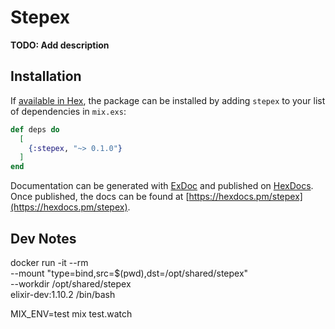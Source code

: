 # Stepex

**TODO: Add description**

## Installation

If [available in Hex](https://hex.pm/docs/publish), the package can be installed
by adding `stepex` to your list of dependencies in `mix.exs`:

```elixir
def deps do
  [
    {:stepex, "~> 0.1.0"}
  ]
end
```

Documentation can be generated with [ExDoc](https://github.com/elixir-lang/ex_doc)
and published on [HexDocs](https://hexdocs.pm). Once published, the docs can
be found at [https://hexdocs.pm/stepex](https://hexdocs.pm/stepex).


## Dev Notes

docker run -it --rm \
  --mount "type=bind,src=$(pwd),dst=/opt/shared/stepex" \
  --workdir /opt/shared/stepex \
  elixir-dev:1.10.2 /bin/bash

MIX_ENV=test mix test.watch
